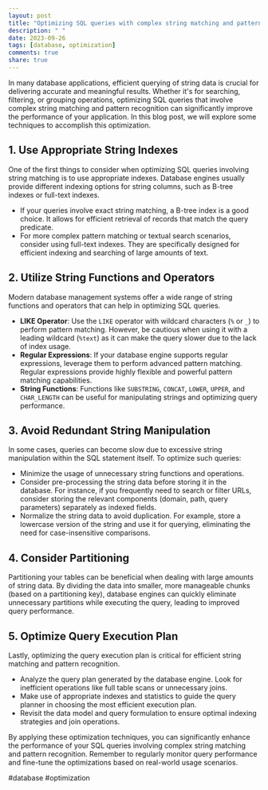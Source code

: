 ```yaml
---
layout: post
title: "Optimizing SQL queries with complex string matching and pattern recognition"
description: " "
date: 2023-09-26
tags: [database, optimization]
comments: true
share: true
---
```


In many database applications, efficient querying of string data is crucial for delivering accurate and meaningful results. Whether it's for searching, filtering, or grouping operations, optimizing SQL queries that involve complex string matching and pattern recognition can significantly improve the performance of your application. In this blog post, we will explore some techniques to accomplish this optimization.

## 1. Use Appropriate String Indexes

One of the first things to consider when optimizing SQL queries involving string matching is to use appropriate indexes. Database engines usually provide different indexing options for string columns, such as B-tree indexes or full-text indexes. 

* If your queries involve exact string matching, a B-tree index is a good choice. It allows for efficient retrieval of records that match the query predicate.
* For more complex pattern matching or textual search scenarios, consider using full-text indexes. They are specifically designed for efficient indexing and searching of large amounts of text.

## 2. Utilize String Functions and Operators

Modern database management systems offer a wide range of string functions and operators that can help in optimizing SQL queries. 

* **LIKE Operator**: Use the `LIKE` operator with wildcard characters (`%` or `_`) to perform pattern matching. However, be cautious when using it with a leading wildcard (`%text`) as it can make the query slower due to the lack of index usage.
* **Regular Expressions**: If your database engine supports regular expressions, leverage them to perform advanced pattern matching. Regular expressions provide highly flexible and powerful pattern matching capabilities.
* **String Functions**: Functions like `SUBSTRING`, `CONCAT`, `LOWER`, `UPPER`, and `CHAR_LENGTH` can be useful for manipulating strings and optimizing query performance.

## 3. Avoid Redundant String Manipulation

In some cases, queries can become slow due to excessive string manipulation within the SQL statement itself. To optimize such queries:

* Minimize the usage of unnecessary string functions and operations.
* Consider pre-processing the string data before storing it in the database. For instance, if you frequently need to search or filter URLs, consider storing the relevant components (domain, path, query parameters) separately as indexed fields.
* Normalize the string data to avoid duplication. For example, store a lowercase version of the string and use it for querying, eliminating the need for case-insensitive comparisons.

## 4. Consider Partitioning

Partitioning your tables can be beneficial when dealing with large amounts of string data. By dividing the data into smaller, more manageable chunks (based on a partitioning key), database engines can quickly eliminate unnecessary partitions while executing the query, leading to improved query performance.

## 5. Optimize Query Execution Plan

Lastly, optimizing the query execution plan is critical for efficient string matching and pattern recognition. 

* Analyze the query plan generated by the database engine. Look for inefficient operations like full table scans or unnecessary joins.
* Make use of appropriate indexes and statistics to guide the query planner in choosing the most efficient execution plan.
* Revisit the data model and query formulation to ensure optimal indexing strategies and join operations.

By applying these optimization techniques, you can significantly enhance the performance of your SQL queries involving complex string matching and pattern recognition. Remember to regularly monitor query performance and fine-tune the optimizations based on real-world usage scenarios.

#database #optimization